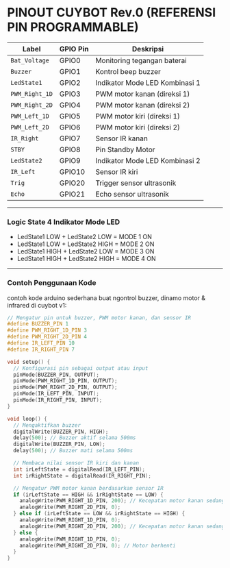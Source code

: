 # PINOUT CUYBOT Rev.0 (REFERENSI PIN PROGRAMMABLE)

| **Label**       | **GPIO Pin** | **Deskripsi**                       |
|-----------------|--------------|-------------------------------------|
| `Bat_Voltage`   | GPIO0        | Monitoring tegangan baterai         |
| `Buzzer`        | GPIO1        | Kontrol beep buzzer                 |
| `LedState1`     | GPIO2        | Indikator Mode LED Kombinasi 1      |
| `PWM_Right_1D`  | GPIO3        | PWM motor kanan (direksi 1)         |
| `PWM_Right_2D`  | GPIO4        | PWM motor kanan (direksi 2)         |
| `PWM_Left_1D`   | GPIO5        | PWM motor kiri (direksi 1)          |
| `PWM_Left_2D`   | GPIO6        | PWM motor kiri (direksi 2)          |
| `IR_Right`      | GPIO7        | Sensor IR kanan                     |
| `STBY`          | GPIO8        | Pin Standby Motor                   |
| `LedState2`     | GPIO9        | Indikator Mode LED Kombinasi 2      |
| `IR_Left`       | GPIO10       | Sensor IR kiri                      |
| `Trig`          | GPIO20       | Trigger sensor ultrasonik           |
| `Echo`          | GPIO21       | Echo sensor ultrasonik              |

---

### Logic State 4 Indikator Mode LED

- LedState1 LOW  +  LedState2 LOW     = MODE 1 ON
- LedState1 LOW  +  LedState2 HIGH    = MODE 2 ON
- LedState1 HIGH +  LedState2 LOW     = MODE 3 ON
- LedState1 HIGH +  LedState2 HIGH    = MODE 4 ON

---

### Contoh Penggunaan Kode

contoh kode arduino sederhana buat ngontrol buzzer, dinamo motor & infrared di cuybot v1:

```cpp
// Mengatur pin untuk buzzer, PWM motor kanan, dan sensor IR
#define BUZZER_PIN 1
#define PWM_RIGHT_1D_PIN 3
#define PWM_RIGHT_2D_PIN 4
#define IR_LEFT_PIN 10
#define IR_RIGHT_PIN 7

void setup() {
  // Konfigurasi pin sebagai output atau input
  pinMode(BUZZER_PIN, OUTPUT);
  pinMode(PWM_RIGHT_1D_PIN, OUTPUT);
  pinMode(PWM_RIGHT_2D_PIN, OUTPUT);
  pinMode(IR_LEFT_PIN, INPUT);
  pinMode(IR_RIGHT_PIN, INPUT);
}

void loop() {
  // Mengaktifkan buzzer
  digitalWrite(BUZZER_PIN, HIGH);
  delay(500); // Buzzer aktif selama 500ms
  digitalWrite(BUZZER_PIN, LOW);
  delay(500); // Buzzer mati selama 500ms

  // Membaca nilai sensor IR kiri dan kanan
  int irLeftState = digitalRead(IR_LEFT_PIN);
  int irRightState = digitalRead(IR_RIGHT_PIN);

  // Mengatur PWM motor kanan berdasarkan sensor IR
  if (irLeftState == HIGH && irRightState == LOW) {
    analogWrite(PWM_RIGHT_1D_PIN, 200); // Kecepatan motor kanan sedang
    analogWrite(PWM_RIGHT_2D_PIN, 0);
  } else if (irLeftState == LOW && irRightState == HIGH) {
    analogWrite(PWM_RIGHT_1D_PIN, 0);
    analogWrite(PWM_RIGHT_2D_PIN, 200); // Kecepatan motor kanan sedang (arah sebaliknya)
  } else {
    analogWrite(PWM_RIGHT_1D_PIN, 0);
    analogWrite(PWM_RIGHT_2D_PIN, 0); // Motor berhenti
  }
}